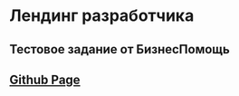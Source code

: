# Лендинг разработчика 

## Тестовое задание от БизнесПомощь

## [Github Page](https://1jigsaw.github.io/landing_developer/index.html)
